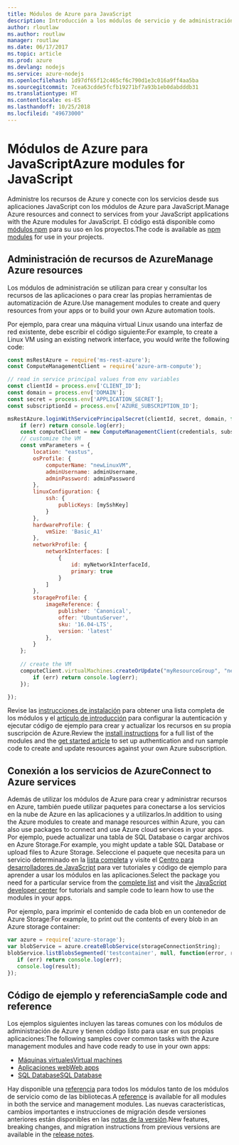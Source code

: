 ```yaml
---
title: Módulos de Azure para JavaScript
description: Introducción a los módulos de servicio y de administración de Azure para JavaScript
author: rloutlaw
ms.author: routlaw
manager: routlaw
ms.date: 06/17/2017
ms.topic: article
ms.prod: azure
ms.devlang: nodejs
ms.service: azure-nodejs
ms.openlocfilehash: 1d97df65f12c465cf6c790d1e3c016a9ff4aa5ba
ms.sourcegitcommit: 7cea63cdde5fcfb19271bf7a93b1eb0dabdddb31
ms.translationtype: HT
ms.contentlocale: es-ES
ms.lasthandoff: 10/25/2018
ms.locfileid: "49673000"
---
```

# <a name="azure-modules-for-javascript"></a><span data-ttu-id="7cbee-103">Módulos de Azure para JavaScript</span><span class="sxs-lookup"><span data-stu-id="7cbee-103">Azure modules for JavaScript</span></span>

<span data-ttu-id="7cbee-104">Administre los recursos de Azure y conecte con los servicios desde sus aplicaciones JavaScript con los módulos de Azure para JavaScript.</span><span class="sxs-lookup"><span data-stu-id="7cbee-104">Manage Azure resources and connect to services from your JavaScript applications with the Azure modules for JavaScript.</span></span> <span data-ttu-id="7cbee-105">El código está disponible como [módulos npm](node-sdk-azure-install.md) para su uso en los proyectos.</span><span class="sxs-lookup"><span data-stu-id="7cbee-105">The code is available as [npm modules](node-sdk-azure-install.md) for use in your projects.</span></span> 

## <a name="manage-azure-resources"></a><span data-ttu-id="7cbee-106">Administración de recursos de Azure</span><span class="sxs-lookup"><span data-stu-id="7cbee-106">Manage Azure resources</span></span>

<span data-ttu-id="7cbee-107">Los módulos de administración se utilizan para crear y consultar los recursos de las aplicaciones o para crear las propias herramientas de automatización de Azure.</span><span class="sxs-lookup"><span data-stu-id="7cbee-107">Use management modules to create and query resources from your apps or to build your own Azure automation tools.</span></span> 

<span data-ttu-id="7cbee-108">Por ejemplo, para crear una máquina virtual Linux usando una interfaz de red existente, debe escribir el código siguiente:</span><span class="sxs-lookup"><span data-stu-id="7cbee-108">For example, to create a Linux VM using an existing network interface, you would write the following code:</span></span>

```javascript
const msRestAzure = require('ms-rest-azure');
const ComputeManagementClient = require('azure-arm-compute');

// read in service principal values from env variables
const clientId = process.env['CLIENT_ID'];
const domain = process.env['DOMAIN'];
const secret = process.env['APPLICATION_SECRET'];
const subscriptionId = process.env['AZURE_SUBSCRIPTION_ID'];

msRestAzure.loginWithServicePrincipalSecret(clientId, secret, domain, function (err, credentials, subscriptions) {
    if (err) return console.log(err);
    const computeClient = new ComputeManagementClient(credentials, subscriptionId);
    // customize the VM 
    const vmParameters = {
        location: "eastus",
        osProfile: {
            computerName: "newLinuxVM",
            adminUsername: adminUsername,
            adminPassword: adminPassword
        },
        linuxConfiguration: {
            ssh: {
                publicKeys: [mySshKey]
            }
        },
        hardwareProfile: {
            vmSize: 'Basic_A1'
        },
        networkProfile: {
            networkInterfaces: [
                {
                    id: myNetworkInterfaceId,
                    primary: true
                }
            ]
        },
        storageProfile: {
            imageReference: {
                publisher: 'Canonical',
                offer: 'UbuntuServer',
                sku: '16.04-LTS',
                version: 'latest'
            },
        }
    };
 
    // create the VM
    computeClient.virtualMachines.createOrUpdate("myResourceGroup", "newLinuxVM", vmParameters, function (err, data) {
        if (err) return console.log(err);
    });

});
```

<span data-ttu-id="7cbee-109">Revise las [instrucciones de instalación](node-sdk-azure-install.md) para obtener una lista completa de los módulos y el [artículo de introducción](node-sdk-azure-get-started.md) para configurar la autenticación y ejecutar código de ejemplo para crear y actualizar los recursos en su propia suscripción de Azure.</span><span class="sxs-lookup"><span data-stu-id="7cbee-109">Review the [install instructions](node-sdk-azure-install.md) for a full list of the modules and the [get started article](node-sdk-azure-get-started.md) to set up authentication and run sample code to create and update resources against your own Azure subscription.</span></span> 

## <a name="connect-to-azure-services"></a><span data-ttu-id="7cbee-110">Conexión a los servicios de Azure</span><span class="sxs-lookup"><span data-stu-id="7cbee-110">Connect to Azure services</span></span>

<span data-ttu-id="7cbee-111">Además de utilizar los módulos de Azure para crear y administrar recursos en Azure, también puede utilizar paquetes para conectarse a los servicios en la nube de Azure en las aplicaciones y a utilizarlos.</span><span class="sxs-lookup"><span data-stu-id="7cbee-111">In addition to using the Azure modules to create and manage resources within Azure, you can also use packages to connect and use Azure cloud services in your apps.</span></span> <span data-ttu-id="7cbee-112">Por ejemplo, puede actualizar una tabla de SQL Database o cargar archivos en Azure Storage.</span><span class="sxs-lookup"><span data-stu-id="7cbee-112">For example, you might update a table SQL Database or upload files to Azure Storage.</span></span> <span data-ttu-id="7cbee-113">Seleccione el paquete que necesita para un servicio determinado en la [lista completa](node-sdk-azure-install.md) y visite el [Centro para desarrolladores de JavaScript](https://azure.microsoft.com/develop/nodejs/) para ver tutoriales y código de ejemplo para aprender a usar los módulos en las aplicaciones.</span><span class="sxs-lookup"><span data-stu-id="7cbee-113">Select the package you need for a particular service from the [complete list](node-sdk-azure-install.md) and visit the [JavaScript developer center](https://azure.microsoft.com/develop/nodejs/) for tutorials and sample code to learn how to use the modules in your apps.</span></span>

<span data-ttu-id="7cbee-114">Por ejemplo, para imprimir el contenido de cada blob en un contenedor de Azure Storage:</span><span class="sxs-lookup"><span data-stu-id="7cbee-114">For example, to print out the contents of every blob in an Azure storage container:</span></span>

```javascript
var azure = require('azure-storage');
var blobService = azure.createBlobService(storageConnectionString);
blobService.listBlobsSegmented('testcontainer', null, function(error, result, response) {
   if (err) return console.log(err);
   console.log(result);
});
```

## <a name="sample-code-and-reference"></a><span data-ttu-id="7cbee-115">Código de ejemplo y referencia</span><span class="sxs-lookup"><span data-stu-id="7cbee-115">Sample code and reference</span></span>

<span data-ttu-id="7cbee-116">Los ejemplos siguientes incluyen las tareas comunes con los módulos de administración de Azure y tienen código listo para usar en sus propias aplicaciones:</span><span class="sxs-lookup"><span data-stu-id="7cbee-116">The following samples cover common tasks with the Azure management modules and have code ready to use in your own apps:</span></span>

- [<span data-ttu-id="7cbee-117">Máquinas virtuales</span><span class="sxs-lookup"><span data-stu-id="7cbee-117">Virtual machines</span></span>](node-samples-services-compute.md)
- [<span data-ttu-id="7cbee-118">Aplicaciones web</span><span class="sxs-lookup"><span data-stu-id="7cbee-118">Web apps</span></span>](node-samples-services-web-and-mobile.md)
- [<span data-ttu-id="7cbee-119">SQL Database</span><span class="sxs-lookup"><span data-stu-id="7cbee-119">SQL Database</span></span>](node-samples-services-database.md)
   
<span data-ttu-id="7cbee-120">Hay disponible una [referencia](https://docs.microsoft.com/javascript/api) para todos los módulos tanto de los módulos de servicio como de las bibliotecas.</span><span class="sxs-lookup"><span data-stu-id="7cbee-120">A [reference](https://docs.microsoft.com/javascript/api) is available for all modules in both the service and management modules.</span></span> <span data-ttu-id="7cbee-121">Las nuevas características, cambios importantes e instrucciones de migración desde versiones anteriores están disponibles en las [notas de la versión](https://github.com/Azure/azure-sdk-for-node/releases).</span><span class="sxs-lookup"><span data-stu-id="7cbee-121">New features, breaking changes, and migration instructions from previous versions are available in the [release notes](https://github.com/Azure/azure-sdk-for-node/releases).</span></span>